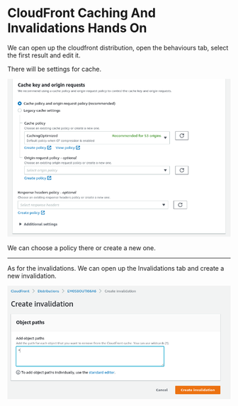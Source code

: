 # CloudFront Caching And Invalidations Hands On

We can open up the cloudfront distribution, open the behaviours tab, select the first result and edit it.

There will be settings for cache.

![](img/2022-02-17-08-46-44.png)

We can choose a policy there or create a new one.

---

As for the invalidations. We can open up the Invalidations tab and create a new invalidation.

![](img/2022-02-17-08-48-24.png)
